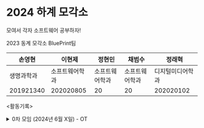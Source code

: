 # 2024 하계 모각소
모여서 각자 소프트웨어 공부하자!

2023 동계 모각소 BluePrint팀 

|손영현|이현제|정현민|채범수|정래혁|
|---|---|---|---|---|
|생명과학과|소프트웨어학과|소프트웨어학과|소프트웨어학과|디지털미디어학과|
|201921340|202020805|20|20|202020102|

<활동기록>

<details>
  <summary>0차 모임 (2024년 6월 X일) - OT</summary>
BluePrintCrew 목표 및 아이디어 선정 회의록 : 
</details>
